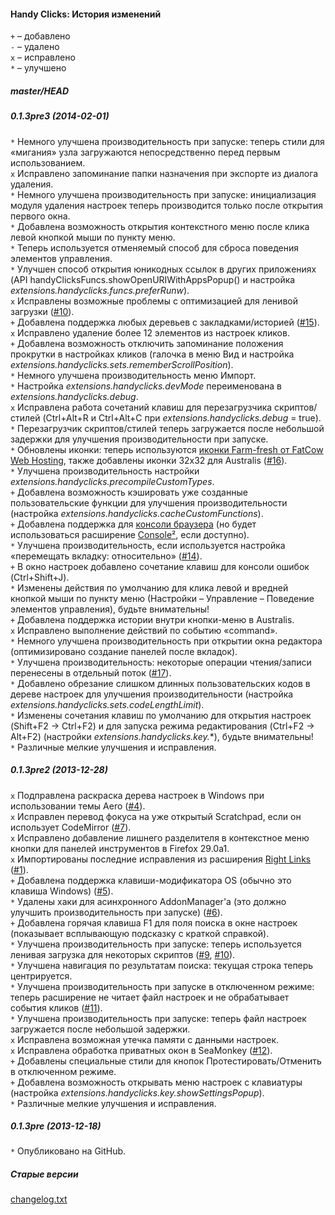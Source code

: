 ﻿#### Handy Clicks: История изменений

`+` – добавлено<br>
`-` – удалено<br>
`x` – исправлено<br>
`*` – улучшено<br>

##### master/HEAD
##### 0.1.3pre3 (2014-02-01)
`*` Немного улучшена производительность при запуске: теперь стили для «мигания» узла загружаются непосредственно перед первым использованием.<br>
`x` Исправлено запоминание папки назначения при экспорте из диалога удаления.<br>
`*` Немного улучшена производительность при запуске: инициализация модуля удаления настроек теперь производится только после открытия первого окна.<br>
`*` Добавлена возможность открытия контекстного меню после клика левой кнопкой мыши по пункту меню.<br>
`*` Теперь используется отменяемый способ для сброса поведения элементов управления.<br>
`*` Улучшен способ открытия юникодных ссылок в других приложениях (API handyClicksFuncs.showOpenURIWithAppsPopup() и настройка <em>extensions.handyclicks.funcs.preferRunw</em>).<br>
`x` Исправлены возможные проблемы с оптимизацией для ленивой загрузки (<a href="https://github.com/Infocatcher/Handy_Clicks/issues/10">#10</a>).<br>
`+` Добавлена поддержка любых деревьев с закладками/историей (<a href="https://github.com/Infocatcher/Handy_Clicks/issues/15">#15</a>).<br>
`x` Исправлено удаление более 12 элементов из настроек кликов.<br>
`+` Добавлена возможность отключить запоминание положения прокрутки в настройках кликов (галочка в меню Вид и настройка <em>extensions.handyclicks.sets.rememberScrollPosition</em>).<br>
`*` Немного улучшена производительность меню Импорт.<br>
`*` Настройка <em>extensions.handyclicks.devMode</em> переименована в <em>extensions.handyclicks.debug</em>.<br>
`x` Исправлена работа сочетаний клавиш для перезагрузчика скриптов/стилей (Ctrl+Alt+R и Ctrl+Alt+C при <em>extensions.handyclicks.debug</em> = true).<br>
`*` Перезагрузчик скриптов/стилей теперь загружается после небольшой задержки для улучшения производительности при запуске.<br>
`*` Обновлены иконки: теперь используются <a href="http://fatcow.com/free-icons/">иконки Farm-fresh от FatCow Web Hosting</a>, также добавлены иконки 32x32 для Australis (<a href="https://github.com/Infocatcher/Handy_Clicks/issues/16">#16</a>).<br>
`*` Улучшена производительность настройки <em>extensions.handyclicks.precompileCustomTypes</em>.<br>
`+` Добавлена возможность кэшировать уже созданные пользовательские функции для улучшения производительности (настройка <em>extensions.handyclicks.cacheCustomFunctions</em>).<br>
`+` Добавлена поддержка для <a href="https://developer.mozilla.org/en-US/docs/Tools/Browser_Console">консоли браузера</a> (но будет использоваться расширение <a href="https://addons.mozilla.org/addon/console²/">Console²</a>, если доступно).<br>
`*` Улучшена производительность, если используется настройка «перемещать вкладку: относительно» (<a href="https://github.com/Infocatcher/Handy_Clicks/issues/14">#14</a>).<br>
`+` В окно настроек добавлено сочетание клавиш для консоли ошибок (Ctrl+Shift+J).<br>
`*` Изменены действия по умолчанию для клика левой и вредней кнопкой мыши по пункту меню (Настройки – Управление – Поведение элементов управления), будьте внимательны!<br>
`+` Добавлена поддержка истории внутри кнопки-меню в Australis.<br>
`x` Исправлено выполнение действий по событию «command».<br>
`*` Немного улучшена производительность при открытии окна редактора (оптимизировано создание панелей после вкладок).<br>
`*` Улучшена производительность: некоторые операции чтения/записи перенесены в отдельный поток (<a href="https://github.com/Infocatcher/Handy_Clicks/issues/17">#17</a>).<br>
`*` Добавлено обрезание слишком длинных пользовательских кодов в дереве настроек для улучшения производительности (настройка <em>extensions.handyclicks.sets.codeLengthLimit</em>).<br>
`*` Изменены сочетания клавиш по умолчанию для открытия настроек (Shift+F2 → Ctrl+F2) и для запуска режима редактирования (Ctrl+F2 → Alt+F2) (настройки <em>extensions.handyclicks.key.</em>*), будьте внимательны!<br>
`*` Различные мелкие улучшения и исправления.<br>

##### 0.1.3pre2 (2013-12-28)
`x` Подправлена раскраска дерева настроек в Windows при использовании темы Aero (<a href="https://github.com/Infocatcher/Handy_Clicks/issues/4">#4</a>).<br>
`x` Исправлен перевод фокуса на уже открытый Scratchpad, если он использует CodeMirror (<a href="https://github.com/Infocatcher/Handy_Clicks/issues/7">#7</a>).<br>
`x` Исправлено добавление лишнего разделителя в контекстное меню кнопки для панелей инструментов в Firefox 29.0a1.<br>
`x` Импортированы последние исправления из расширения <a href="https://addons.mozilla.org/addon/right-links/">Right Links</a> (<a href="https://github.com/Infocatcher/Handy_Clicks/issues/1">#1</a>).<br>
`+` Добавлена поддержка клавиши-модификатора OS (обычно это клавиша Windows) (<a href="https://github.com/Infocatcher/Handy_Clicks/issues/5">#5</a>).<br>
`*` Удалены хаки для асинхронного AddonManager'а (это должно улучшить производительность при запуске) (<a href="https://github.com/Infocatcher/Handy_Clicks/issues/6">#6</a>).<br>
`+` Добавлена горячая клавиша F1 для поля поиска в окне настроек (показывает всплывающую подсказку с краткой справкой).<br>
`*` Улучшена производительность при запуске: теперь используется ленивая загрузка для некоторых скриптов (<a href="https://github.com/Infocatcher/Handy_Clicks/issues/9">#9</a>, <a href="https://github.com/Infocatcher/Handy_Clicks/issues/10">#10</a>).<br>
`*` Улучшена навигация по результатам поиска: текущая строка теперь центрируется.<br>
`*` Улучшена производительность при запуске в отключенном режиме: теперь расширение не читает файл настроек и не обрабатывает события кликов (<a href="https://github.com/Infocatcher/Handy_Clicks/issues/11">#11</a>).<br>
`*` Улучшена производительность при запуске: теперь файл настроек загружается после небольшой задержки.<br>
`x` Исправлена возможная утечка памяти с данными настроек.<br>
`x` Исправлена обработка приватных окон в SeaMonkey (<a href="https://github.com/Infocatcher/Handy_Clicks/issues/12">#12</a>).<br>
`+` Добавлены специальные стили для кнопок Протестировать/Отменить в отключенном режиме.<br>
`+` Добавлена возможность открывать меню настроек с клавиатуры (настройка <em>extensions.handyclicks.key.showSettingsPopup</em>).<br>
`*` Различные мелкие улучшения и исправления.<br>

##### 0.1.3pre (2013-12-18)
`*` Опубликовано на GitHub.<br>

##### Старые версии
<a href="http://infocatcher.ucoz.net/ext/fx/handy_clicks/changelog.txt">changelog.txt</a>